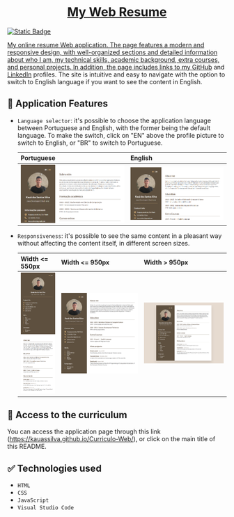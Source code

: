 <h1 align="center"><a href="https://kauassilva.github.io/Curriculo-Web/" taget="_blank">My Web Resume</h1>
  
![Static Badge](https://img.shields.io/badge/STATUS-EM_MANUTENÇÃO-orange)

<!--
![Badge em Desenvolvimento](http://img.shields.io/static/v1?label=STATUS&message=COMPLETED&color=GREEN&style=for-the-badge)
-->

My online resume Web application. The page features a modern and responsive design, with well-organized sections and detailed information about who I am, my technical skills, academic background, extra courses, and personal projects. In addition, the page includes links to my [GitHub](https://github.com/kauassilva) and [LinkedIn](https://www.linkedin.com/in/kaua-santos/) profiles. The site is intuitive and easy to navigate with the option to switch to English language if you want to see the content in English.

## 🔨 Application Features

- `Language selector`: it's possible to choose the application language between Portuguese and English, with the former being the default language. To make the switch, click on "EN" above the profile picture to switch to English, or "BR" to switch to Portuguese.
  
  | Portuguese | English |
  | --- | --- |
  | ![](assets/readme/portugueseVersion.png) | ![](assets/readme/englishVersion.png) |
  
- `Responsiveness`: it's possible to see the same content in a pleasant way without affecting the content itself, in different screen sizes.
  
  | Width <= 550px | Width <= 950px | Width > 950px |
  | --- | --- | --- |
  | ![](assets/readme/smallDevice.png) | ![](assets/readme/mediumDevice.png) | ![](assets/readme/largeDevice.png) |

## 📁 Access to the curriculum

You can access the application page through this link (https://kauassilva.github.io/Curriculo-Web/), or click on the main title of this README.

## ✅ Technologies used

- `HTML`
- `CSS`
- `JavaScript`
- `Visual Studio Code`
